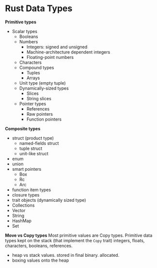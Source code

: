 # Rust Data Types

**Primitive types**
* Scalar types
  - Booleans
  - Numbers
    * Integers: signed and unsigned
    * Machine-architecture dependent integers
    * Floating-point numbers
  - Characters
  * Compound types
    - Tuples
    - Arrays
  * Unit type (empty tuple)
  * Dynamically-sized types
    - Slices
    - String slices
  * Pointer types
    - References
    - Raw pointers
    - Function pointers

**Composite types**
- struct (product type)
  * named-fields struct
  * tuple struct
  * unit-like struct
- enum
- union
- smart pointers
  * Box
  * Rc
  * Arc
- function item types
- closure types
- trait objects (dynamically sized type)
- Collections
- Vector
- String
- HashMap
- Set


**Move vs Copy types**
Most primitive values are Copy types.
Primitive data types kept on the stack (that implement the `Copy` trait)
integers, floats, characters, booleans, references.
- heap vs stack values. stored in final binary. allocated.
- boxing values onto the heap
